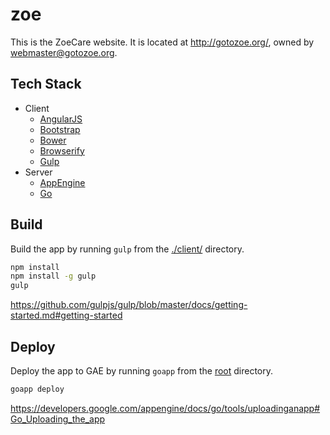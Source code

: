 zoe
===
This is the ZoeCare website.  It is located at http://gotozoe.org/, owned by [webmaster@gotozoe.org](mailto:webmaster@gotozoe.org).

Tech Stack
----------
* Client
  * [AngularJS](http://angularjs.org/)
  * [Bootstrap](http://getbootstrap.com/)
  * [Bower](http://bower.io/)
  * [Browserify](http://browserify.org/)
  * [Gulp](http://gulpjs.com/)
* Server
  * [AppEngine](https://developers.google.com/appengine/)
  * [Go](http://golang.org/)

Build
-----

Build the app by running `gulp` from the [./client/](./client/) directory.

```sh
npm install
npm install -g gulp
gulp
```

https://github.com/gulpjs/gulp/blob/master/docs/getting-started.md#getting-started

Deploy
------

Deploy the app to GAE by running `goapp` from the [root](./) directory.

```sh
goapp deploy
```

https://developers.google.com/appengine/docs/go/tools/uploadinganapp#Go_Uploading_the_app